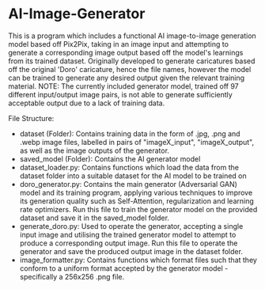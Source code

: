 # AI-Image-Generator

This is a program which includes a functional AI image-to-image generation model based off Pix2Pix, taking in an image input and attempting to generate a corresponding image output based off the model's learnings from its trained dataset. Originally developed to generate caricatures based off the original 'Doro' caricature, hence the file names, however the model can be trained to generate any desired output given the relevant training material. NOTE: The currently included generator model, trained off 97 different input/output image pairs, is not able to generate sufficiently acceptable output due to a lack of training data.

File Structure:
- dataset (Folder): Contains training data in the form of .jpg, .png and .webp image files, labelled in pairs of "imageX_input", "imageX_output", as well as the image outputs of the generator.
- saved_model (Folder): Contains the AI generator model
- dataset_loader.py: Contains functions which load the data from the dataset folder into a suitable dataset for the AI model to be trained on
- doro_generator.py: Contains the main generator (Adversarial GAN) model and its training program, applying various techniques to improve its generation quality such as Self-Attention, regularization and learning rate optimizers. Run this file to train the generator model on the provided dataset and save it in the saved_model folder.
- generate_doro.py: Used to operate the generator, accepting a single input image and utilising the trained generator model to attempt to produce a corresponding output image. Run this file to operate the generator and save the produced output image in the dataset folder.
- image_formatter.py: Contains functions which format files such that they conform to a uniform format accepted by the generator model - specifically a 256x256 .png file.
